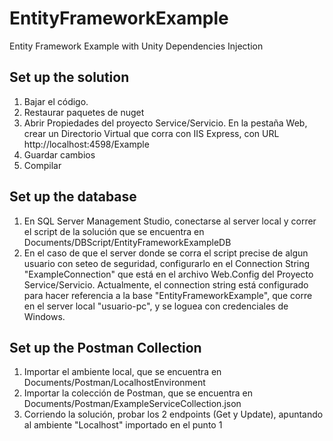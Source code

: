 # EntityFrameworkExample
Entity Framework Example with Unity Dependencies Injection


## Set up the solution  ##
  1. Bajar el código. 
  2. Restaurar paquetes de nuget 
  3. Abrir Propiedades del proyecto Service/Servicio. En la pestaña Web, crear un Directorio Virtual que corra con IIS Express, con URL http://localhost:4598/Example
  4. Guardar cambios
  5. Compilar

## Set up the database  ##
  1. En SQL Server Management Studio, conectarse al server local y correr el script de la solución que se encuentra en Documents/DBScript/EntityFrameworkExampleDB
  2. En el caso de que el server donde se corra el script precise de algun usuario con seteo de seguridad, configurarlo en el Connection String "ExampleConnection" que está en el archivo Web.Config del Proyecto Service/Servicio. Actualmente, el connection string está configurado para hacer referencia a la base "EntityFrameworkExample", que corre en el server local "usuario-pc", y se loguea con credenciales de Windows.

## Set up the Postman Collection  ##
  1. Importar el ambiente local, que se encuentra en Documents/Postman/LocalhostEnvironment
  2. Importar la colección de Postman, que se encuentra en Documents/Postman/ExampleServiceCollection.json 
  3. Corriendo la solución, probar los 2 endpoints (Get y Update), apuntando al ambiente "Localhost" importado en el punto 1
